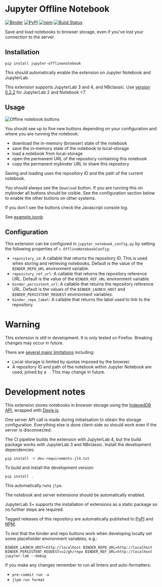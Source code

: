 # Jupyter Offline Notebook

[![Binder](https://mybinder.org/badge_logo.svg)](https://mybinder.org/v2/gh/manics/jupyter-offlinenotebook/main?urlpath=lab%2Ftree%2Fexample.ipynb)
[![PyPI](https://img.shields.io/pypi/v/jupyter-offlinenotebook.svg)](https://pypi.python.org/pypi/jupyter-offlinenotebook)
[![npm](https://img.shields.io/npm/v/jupyter-offlinenotebook)](https://www.npmjs.com/package/jupyter-offlinenotebook)
[![Build Status](https://github.com/manics/jupyter-offlinenotebook/workflows/Build/badge.svg)](https://github.com/manics/jupyter-offlinenotebook/actions)

Save and load notebooks to browser storage, even if you've lost your connection to the server.

## Installation

    pip install jupyter-offlinenotebook

This should automatically enable the extension on Jupyter Notebook and JupyterLab.

This extension supports JupyterLab 3 and 4, and NBclassic.
Use [version 0.2.2](https://github.com/manics/jupyter-offlinenotebook/tree/v0.2.2) for JupyterLab 2 and Notebook &lt;7.

## Usage

![Offline notebook buttons](./offline-notebook-buttons.png)

You should see up to five new buttons depending on your configuration and where you are running the notebook:

- download the in-memory (browser) state of the notebook
- save the in-memory state of the notebook to local-storage
- load a notebook from local-storage
- open the permanent URL of the repository containing this notebook
- copy the permanent mybinder URL to share this repository

Saving and loading uses the repository ID and the path of the current notebook.

You should always see the `Download` button.
If you are running this on mybinder all buttons should be visible.
See the configuration section below to enable the other buttons on other systems.

If you don't see the buttons check the Javascript console log.

See [example.ipynb](./example.ipynb)

## Configuration

This extension can be configured in `jupyter_notebook_config.py` by setting the following properties of `c.OfflineNotebookConfig`:

- `repository_id`:
  A callable that returns the repository ID.
  This is used when storing and retrieving notebooks.
  Default is the value of the `BINDER_REPO_URL` environment variable.
- `repository_ref_url`:
  A callable that returns the repository reference URL.
  Default is the value of the `BINDER_REF_URL` environment variable.
- `binder_persistent_url`:
  A callable that returns the repository reference URL.
  Default is the values of the `BINDER_LAUNCH_HOST` and
  `BINDER_PERSISTENT_REQUEST` environment variables.
- `binder_repo_label`:
  A callable that returns the label used to link to the repository.

# Warning

This extension is still in development.
It is only tested on Firefox.
Breaking changes may occur in future.

There are [several major limitations](https://github.com/manics/jupyter-offlinenotebook/issues) including:

- Local-storage is limited by quotas imposed by the browser.
- A repository ID and path of the notebook within Jupyter Notebook are used, joined by a ` `.
  This may change in future.

# Development notes

This extension stores notebooks in browser storage using the [IndexedDB API](https://developer.mozilla.org/en-US/docs/Web/API/IndexedDB_API), wrapped with [Dexie.js](https://dexie.org/).

One server API call is made during initialisation to obtain the storage configuration.
Everything else is done client-side so should work even if the server is disconnected.

The CI pipeline builds the extension with JupyterLab 4, but the build package works with JupyterLab 3 and NBclassic.
Install the development dependencies:

    pip install -r dev-requirements-jl4.txt

To build and install the development version:

    pip install .

This automatically runs `jlpm`.

The notebook and server extensions should be automatically enabled.

JupyterLab 3+ supports the installation of extensions as a static package so no further steps are required.

Tagged releases of this repository are automatically published to [PyPI](https://pypi.python.org/pypi/jupyter-offlinenotebook) and [NPM](https://www.npmjs.com/package/jupyter-offlinenotebook).

To test that the binder and repo buttons work when developing locally set some placeholder environment variables, e.g.:

```
BINDER_LAUNCH_HOST=http://localhost BINDER_REPO_URL=http://localhost BINDER_PERSISTENT_REQUEST=v2/gh/repo BINDER_REF_URL=http://localhost jupyter-lab --debug
```

If you make any changes remember to run all linters and auto-formatters:

- `pre-commit run -a`
- `jlpm run format`
